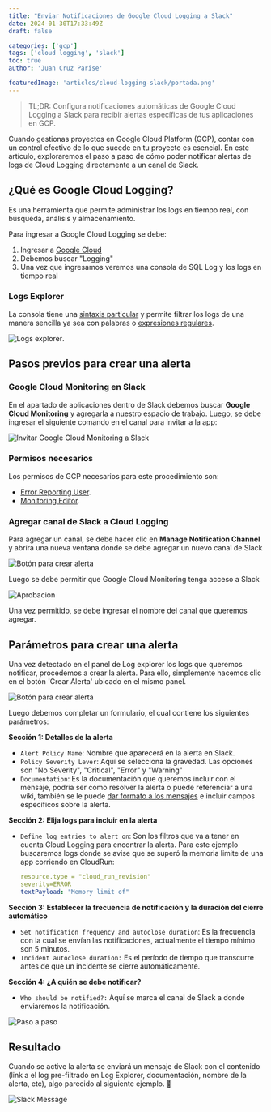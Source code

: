 ```yaml
---
title: "Enviar Notificaciones de Google Cloud Logging a Slack"
date: 2024-01-30T17:33:49Z
draft: false

categories: ['gcp']
tags: ['cloud logging', 'slack']
toc: true
author: 'Juan Cruz Parise'

featuredImage: 'articles/cloud-logging-slack/portada.png'
---
```


> TL;DR: Configura notificaciones automáticas de Google Cloud Logging a Slack para recibir alertas específicas de tus aplicaciones en GCP.

<!--more-->

Cuando gestionas proyectos en Google Cloud Platform (GCP), contar con un control efectivo de lo que sucede en tu proyecto es esencial. En este artículo, exploraremos el paso a paso de cómo poder notificar alertas de logs de Cloud Logging directamente a un canal de Slack.

## ¿Qué es Google Cloud Logging?

Es una herramienta que permite administrar los logs en tiempo real, con búsqueda, análisis y almacenamiento.

Para ingresar a Google Cloud Logging se debe:
1. Ingresar a [Google Cloud](https://console.cloud.google.com/)
2. Debemos buscar "Logging"
3. Una vez que ingresamos veremos una consola de SQL Log y los logs en tiempo real

### Logs Explorer
La consola tiene una [sintaxis particular](https://cloud.google.com/logging/docs/view/building-queries?hl=es-419) y permite filtrar los logs de una manera sencilla ya sea con palabras o [expresiones regulares](https://cloud.google.com/blog/products/management-tools/cloud-logging-gets-regular-expression-support).

![Logs explorer](/articles/cloud-logging-slack/log-explorer.png).

## Pasos previos para crear una alerta

### Google Cloud Monitoring en Slack

En el apartado de aplicaciones dentro de Slack debemos buscar **Google Cloud Monitoring** y agregarla a nuestro espacio de trabajo. Luego, se debe ingresar el siguiente comando en el canal para invitar a la app:

![Invitar Google Cloud Monitoring a Slack](/articles/cloud-logging-slack/invitar-cloud-monitoring.png)


### Permisos necesarios

Los permisos de GCP necesarios para este procedimiento son:
- [Error Reporting User](https://cloud.google.com/iam/docs/understanding-roles#errorreporting.admin).
- [Monitoring Editor](https://cloud.google.com/iam/docs/understanding-roles#monitoring.editor).

### Agregar canal de Slack a Cloud Logging

Para agregar un canal, se debe hacer clic en **Manage Notification Channel** y abrirá una nueva ventana donde se debe agregar un nuevo canal de Slack

![Botón para crear alerta](/articles/cloud-logging-slack/notification-channel.png)

Luego se debe permitir que Google Cloud Monitoring tenga acceso a Slack

![Aprobacion](/articles/cloud-logging-slack/aprobacion.png)

Una vez permitido, se debe ingresar el nombre del canal que queremos agregar.

## Parámetros para crear una alerta

Una vez detectado en el panel de Log explorer los logs que queremos notificar, procedemos a crear la alerta. Para ello, simplemente hacemos clic en el botón 'Crear Alerta' ubicado en el mismo panel.

![Botón para crear alerta](/articles/cloud-logging-slack/button-create-alert.png)

Luego debemos completar un formulario, el cual contiene los siguientes parámetros:

**Sección 1: Detalles de la alerta**
- `Alert Policy Name`: Nombre que aparecerá en la alerta en Slack.
- `Policy Severity Lever`: Aquí se selecciona la gravedad. Las opciones son "No Severity", "Critical", "Error" y "Warning"
- `Documentation`: Es la documentación que queremos incluir con el mensaje, podría ser cómo resolver la alerta o puede referenciar a una wiki, también se le puede [dar formato a los mensajes](https://cloud.google.com/monitoring/alerts/doc-variables?_ga=2.148459511.-194555348.1625487700) e incluir campos específicos sobre la alerta.

**Sección 2: Elija logs para incluir en la alerta**

- `Define log entries to alert on`: Son los filtros que va a tener en cuenta Cloud Logging para encontrar la alerta. Para este ejemplo buscaremos logs donde se avise que se superó la memoria limite de una app corriendo en CloudRun:
  ```yaml
  resource.type = "cloud_run_revision"
  severity=ERROR
  textPayload: "Memory limit of"
  ```

**Sección 3: Establecer la frecuencia de notificación y la duración del cierre automático**

- `Set notification frequency and autoclose duration`: Es la frecuencia con la cual se envían las notificaciones, actualmente el tiempo mínimo son 5 minutos.
- `Incident autoclose duration:` Es el período de tiempo que transcurre antes de que un incidente se cierre automáticamente.

**Sección 4: ¿A quién se debe notificar?**

- `Who should be notified?:` Aquí se marca el canal de Slack a donde enviaremos la notificación.

![Paso a paso](/articles/cloud-logging-slack/parametros.png)

## Resultado
Cuando se active la alerta se enviará un mensaje de Slack con el contenido (link a el log pre-filtrado en Log Explorer, documentación, nombre de la alerta, etc), algo parecido al siguiente ejemplo. 🚀

![Slack Message](/articles/cloud-logging-slack/resultado.png)
